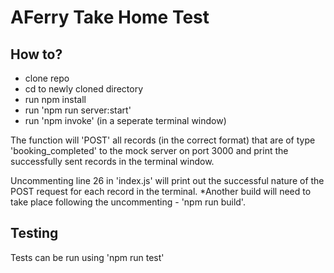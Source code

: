 # AFerry Take Home Test

## How to?

- clone repo
- cd to newly cloned directory
- run npm install
- run 'npm run server:start'
- run 'npm invoke' (in a seperate terminal window)

The function will 'POST' all records (in the correct format) that are of type 'booking_completed' to the mock server on port 3000 and print the successfully sent records in the terminal window.

Uncommenting line 26 in 'index.js' will print out the successful nature of the POST request for each record in the terminal. \*Another build will need to take place following the uncommenting - 'npm run build'.

## Testing

Tests can be run using 'npm run test'
